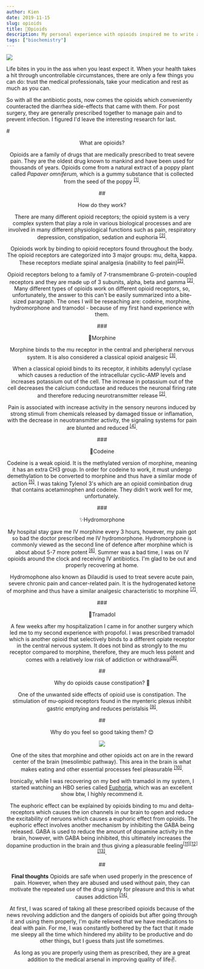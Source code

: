 ```yaml
---
author: Kien
date: 2019-11-15
slug: opioids
title: 🌺Opioids
description: My personal experience with opioids inspired me to write a bite-sized explanation on how they work. No, I'm not an addict.
tags: ["biochemistry"]
---
```


![](https://images.unsplash.com/photo-1494756159834-6fdaee7a9b7e?ixlib=rb-1.2.1&ixid=eyJhcHBfaWQiOjEyMDd9&auto=format&fit=crop&w=1350&q=80)

Life bites in you in the ass when you least expect it. When your health takes a hit through uncontrollable circumstances, there are only a few things you can do: trust the medical professionals, take your medication and rest as much as you can.

So with all the antibiotic posts, now comes the opioids which conveniently counteracted the diarrhea side-effects that came with them. For post surgery, they are generally prescribed together to manage pain and to prevent infection. I figured I'd leave the interesting research for last.

#<center>What are opioids?

Opioids are a family of drugs that are medically prescribed to treat severe pain. They are the oldest drug known to mankind and have been used for thousands of years. Opioids come from a natural extract of a poppy plant called _Papaver omniferum,_ which is a gummy substance that is collected from the seed of the poppy <sup><a href="https://www.ncbi.nlm.nih.gov/books/NBK532899" target="_blank">[1]</sup></a>.

##<center>How do they work?

There are many different opioid receptors; the opioid system is a very complex system that play a role in various biological processes and are involved in many different physiological functions such as pain, respiratory depression, constipation, sedation and euphoria <sup><a href="https://www.ncbi.nlm.nih.gov/books/NBK532899" target="_blank">[2]</sup></a>.

Opioiods work by binding to opioid receptors found throughout the body. The opioid receptors are categorized into 3 major groups: mu, delta, kappa. These receptors mediate spinal analgesia (inability to feel pain)<sup><a href="https://www.ncbi.nlm.nih.gov/books/NBK532899" target="_blank">[2]</sup></a>.

Opioid receptors belong to a family of 7-transmembrane G-protein-coupled receptors and they are made up of 3 subunits, alpha, beta and gamma <sup><a href="https://www.ncbi.nlm.nih.gov/books/NBK532899" target="_blank">[2]</sup></a>. Many different types of opioids work on different opioid receptors, so, unfortunately, the answer to this can't be easily summarized into a bite-sized paragraph. The ones I will be reseaching are: codeine, morphine, hydromorphone and tramodol - because of my first hand experience with them.

###<center>💊Morphine

Morphine binds to the mu receptor in the central and pheripheral nervous system. It is also considered a classical opioid analgesic <sup><a href="https://www.ncbi.nlm.nih.gov/books/NBK526115" target="_blank">[3]</sup></a>.

When a classical opioid binds to its receptor, it inhibits adenylyl cyclase which causes a reduction of the intracellular cyclic-AMP levels and increases potassium out of the cell. The increase in potassium out of the cell decreases the calcium conductase and reduces the neuronal firing rate and therefore reducing neurotransmitter release <sup><a href="https://www.ncbi.nlm.nih.gov/books/NBK532899" target="_blank">[2]</sup></a>.

Pain is associated with increase activity in the sensory neurons induced by strong stimuli from chemicals released by damaged tissue or inflamation, with the decrease in neuotransmitter activity, the signaling systems for pain are blunted and reduced <sup><a href="https://www.ncbi.nlm.nih.gov/pmc/articles/PMC4708964/" target="_blank">[4]</sup></a>.

###<center>💊Codeine

Codeine is a weak opioid. It is the methylated version of morphine, meaning it has an extra CH3 group. In order for codeine to work, it must undergo demethylation to be converted to morphine and thus have a similar mode of action <sup><a href="https://www.ncbi.nlm.nih.gov/pmc/articles/PMC3658028" target="_blank">[5]</sup></a>. I was taking Tylenol 3's which are an opioid cominbation drug that contains acetaminophen and codeine. They didn't work well for me, unfortunately.

###<center>✨Hydromorphone

My hospital stay gave me IV morphine every 3 hours, however, my pain got so bad the doctor prescribed me IV hydromorphone. Hydromorphone is commonly viewed as the second line of defence after morphine which is about about 5-7 more potent <sup><a href="https://www.jpsmjournal.com/article/S0885-3924(05)00033-3/fulltext" target="_blank">[6]</sup></a>. Summer was a bad time, I was on IV opioids around the clock and receiving IV antibiotics. I'm glad to be out and properly recovering at home.

Hydromophone also known as Dilaudid is used to treat severe acute pain, severe chronic pain and cancer-related pain. It is the hydrogenated ketone of morphine and thus have a similar analgesic characteristic to morphine <sup><a href="https://www.jpsmjournal.com/article/S0885-3924(05)00033-3/fulltext" target="_blank">[7]</sup></a>.

###<center>💊Tramadol

A few weeks after my hospitalization I came in for another surgery which led me to my second experience with propofol. I was prescribed tramadol which is another opioid that selectively binds to a different opiate receptor in the central nervous system. It does not bind as strongly to the mu receptor compared to morphine, therefore, they are much less potent and comes with a relatively low risk of addiction or withdrawal<sup><a href="https://www.ncbi.nlm.nih.gov/books/NBK537060/" target="_blank">[8]</sup></a>.

##<center>Why do opioids cause constipation? 💩

One of the unwanted side effects of opioid use is constipation. The stimulation of mu-opioid receptors found in the myenteric plexus inhibit gastric emptying and reduces peristalsis <sup><a href="https://www.ncbi.nlm.nih.gov/books/NBK526115" target="_blank">[9]</sup></a>.

##<center>Why do you feel so good taking them? 😊

<p align="center">
  <img src="https://media3.giphy.com/media/3NtY188QaxDdC/giphy.gif?cid=790b761137df0768193e2e041f8539e610962fa0614cac05&rid=giphy.gif" />
</p>

One of the sites that morphine and other opioids act on are in the reward center of the brain (mesolimbic pathway). This area in the brain is what makes eating and other essential processes feel pleasurable <sup><a href="https://www.ncbi.nlm.nih.gov/pmc/articles/PMC2851054" target="_blank">[10]</sup></a>.

Ironically, while I was recovering on my bed with tramadol in my system, I started watching an HBO series called <a href="https://www.imdb.com/title/tt8772296/" target="_blank">Euphoria</a>, which was an excellent show btw, I highly recommend it.

The euphoric effect can be explained by opioids binding to mu and delta-receptors which causes the ion channels in our brain to open and reduce the excitability of neruons which causes a euphoric effect from opioids. The euphoric effect involves another mechanism by inhibiting the GABA being released. GABA is used to reduce the amount of dopamine activity in the brain, however, with GABA being inhibited, this ultimately increases the dopamine production in the brain and thus giving a pleasurable feeling<sup><a href="https://thebrain.mcgill.ca/flash/i/i_03/i_03_m/i_03_m_par/i_03_m_par_heroine.html" target="_blank">[11]</sup></a><sup><a href="https://www.ncbi.nlm.nih.gov/pmc/articles/PMC2851054/" target="_blank">[12]</sup></a><sup><a href="https://www.drugabuse.gov/publications/teaching-packets/neurobiology-drug-addiction/section-iii-action-heroin-morphine/4-opiates-binding-to-opiate-rece" target="_blank">[13]</sup></a>.

##<center>**Final thoughts**
Opioids are safe when used properly in the prescence of pain. However, when they are abused and used without pain, they can motivate the repeated use of the drug simply for pleasure and this is what causes addiction <sup><a href="https://www.ncbi.nlm.nih.gov/pmc/articles/PMC3658028" target="_blank">[14]</sup></a>.

At first, I was scared of taking all these prescribed opioids because of the news revolving addiction and the dangers of opioids but after going through it and using them properly, I'm quite relieved that we have medications to deal with pain. For me, I was constantly bothered by the fact that it made me sleepy all the time which hindered my ability to be productive and do other things, but I guess thats just life sometimes.

As long as you are properly using them as prescribed, they are a great addition to the medical arsenal in improving quality of life✌.
